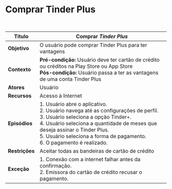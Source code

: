 # Comprar Tinder Plus

<br />

|Título|Comprar _Tinder Plus_|
|------|--------------------|
|**Objetivo**|O usuário pode comprar Tinder Plus para ter vantagens|
|**Contexto**|**Pré-condição:** Usuário deve ter cartão de crédito ou créditos na Play Store ou App Store<br/>**Pós-condição:** Usuário passa a ter as vantagens de uma conta Tinder Plus|
|**Atores**|Usuário|
|**Recursos**|Acesso à Internet|
|**Episódios**|1. Usuário abre o aplicativo.<br/>2. Usuário navega até as configurações de perfil.<br/>3. Usuário seleciona a opção Tinder+.<br/>4. Usuário seleciona a quantidade de meses que deseja assinar o Tinder Plus.<br/>5. Usuário seleciona a forma de pagamento.<br/>6. O pagamento é realizado.|
|**Restrições**| Aceitar todas as bandeiras de cartão de crédito|
|**Exceção**|1. Conexão com a internet falhar antes da confirmação.<br/>2. Emissora do cartão de crédito recusar o pagamento.|
